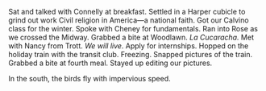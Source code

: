 Sat and talked with Connelly at breakfast. Settled in a Harper cubicle to grind out work  Civil religion in America—a national faith. Got our Calvino class for the winter. Spoke with Cheney for fundamentals. Ran into Rose as we crossed the Midway. Grabbed a bite at Woodlawn. *La Cucaracha.* Met with Nancy from Trott. *We will live*. Apply for internships. Hopped on the holiday train with the transit club. Freezing. Snapped pictures of the train. Grabbed a bite at fourth meal. Stayed up editing our pictures.

In the south, the birds fly with impervious speed.